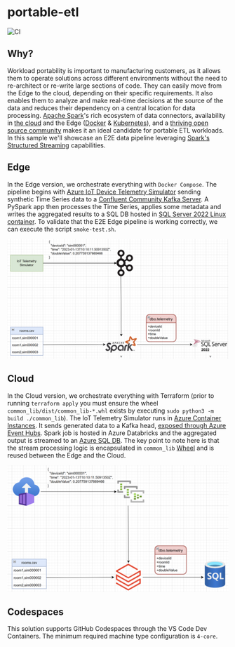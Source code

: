 # portable-etl
![CI](https://github.com/syedhassaanahmed/portable-etl/actions/workflows/ci.yml/badge.svg)

## Why?
Workload portability is important to manufacturing customers, as it allows them to operate solutions across different environments without the need to re-architect or re-write large sections of code. They can easily move from the Edge to the cloud, depending on their specific requirements. It also enables them to analyze and make real-time decisions at the source of the data and reduces their dependency on a central location for data processing. [Apache Spark](https://spark.apache.org/docs/latest/)'s rich ecosystem of data connectors, availability in [the cloud](https://azure.microsoft.com/en-us/products/databricks) and the Edge ([Docker](https://hub.docker.com/r/apache/spark-py) & [Kubernetes](https://spark.apache.org/docs/latest/running-on-kubernetes.html)), and a [thriving open source community](https://github.com/apache/spark) makes it an ideal candidate for portable ETL workloads. In this sample we'll showcase an E2E data pipeline leveraging [Spark's Structured Streaming](https://spark.apache.org/docs/latest/structured-streaming-programming-guide.html#overview) capabilities.

## Edge
In the Edge version, we orchestrate everything with `Docker Compose`. The pipeline begins with [Azure IoT Device Telemetry Simulator](https://github.com/Azure-Samples/Iot-Telemetry-Simulator) sending synthetic Time Series data to a [Confluent Community Kafka Server](https://docs.confluent.io/platform/current/platform-quickstart.html#ce-docker-quickstart). A PySpark app then processes the Time Series, applies some metadata and writes the aggregated results to a SQL DB hosted in [SQL Server 2022 Linux container](https://learn.microsoft.com/en-us/sql/linux/quickstart-install-connect-docker?view=sql-server-ver16&pivots=cs1-bash). To validate that the E2E Edge pipeline is working correctly, we can execute the script `smoke-test.sh`.

<div align="center">
    <img src="./docs/edge-architecture.png">
</div>

## Cloud
In the Cloud version, we orchestrate everything with Terraform (prior to running `terraform apply` you must ensure the wheel `common_lib/dist/common_lib-*.whl` exists by executing `sudo python3 -m build ./common_lib`). The IoT Telemetry Simulator runs in [Azure Container Instances](https://azure.microsoft.com/en-us/products/container-instances). It sends generated data to a Kafka head, [exposed through Azure Event Hubs](https://learn.microsoft.com/en-us/azure/event-hubs/azure-event-hubs-kafka-overview). Spark job is hosted in Azure Databricks and the aggregated output is streamed to an [Azure SQL DB](https://azure.microsoft.com/en-us/products/azure-sql/database/). The key point to note here is that the stream processing logic is encapsulated in `common_lib` [Wheel](https://pypi.org/project/wheel/) and is reused between the Edge and the Cloud.

<div align="center">
    <img src="./docs/cloud-architecture.png">
</div>

## Codespaces
This solution supports GitHub Codespaces through the VS Code Dev Containers. The minimum required machine type configuration is `4-core`.